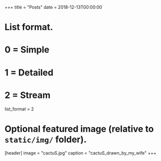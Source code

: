 +++
title = "Posts"
date = 2018-12-13T00:00:00

# List format.
#   0 = Simple
#   1 = Detailed
#   2 = Stream
list_format = 2

# Optional featured image (relative to `static/img/` folder).
[header]
image = "cactuS.jpg"
caption = "cactuS_drawn_by_my_wife"
+++
